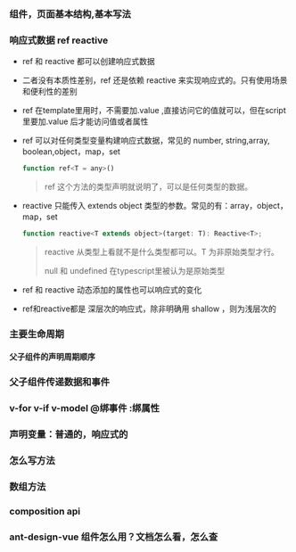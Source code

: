 ### 组件，页面基本结构,基本写法

### 响应式数据 ref reactive

* ref 和 reactive 都可以创建响应式数据

* 二者没有本质性差别，ref 还是依赖 reactive 来实现响应式的。只有使用场景和便利性的差别

* ref 在template里用时，不需要加.value ,直接访问它的值就可以，但在script里要加.value 后才能访问值或者属性

* ref 可以对任何类型变量构建响应式数据，常见的 number, string,array, boolean,object，map，set

  ```javascript
  function ref<T = any>()
  ```

  > ref 这个方法的类型声明就说明了，可以是任何类型的数据。

* reactive 只能传入 extends object 类型的参数。常见的有：array，object，map，set

  ```javascript
  function reactive<T extends object>(target: T): Reactive<T>;
  ```

  > reactive 从类型上看就不是什么类型都可以。T 为非原始类型才行。
  >
  > null 和 undefined 在typescript里被认为是原始类型

* ref 和 reactive 动态添加的属性也可以响应式的变化
* ref和reactive都是 深层次的响应式，除非明确用 shallow ，则为浅层次的

### 主要生命周期

#### 父子组件的声明周期顺序

### 父子组件传递数据和事件

### v-for v-if v-model @绑事件 :绑属性

### 声明变量：普通的，响应式的

### 怎么写方法

### 数组方法

### composition api

### ant-design-vue 组件怎么用？文档怎么看，怎么查









